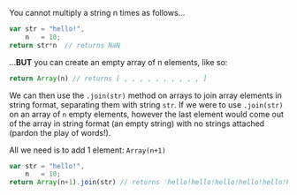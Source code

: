 You cannot multiply a string n times as follows...
```javascript
var str = "hello!",
    n   = 10;
return str*n  // returns NaN
```
...**BUT** you can create an empty array of n elements, like so:
```javascript
return Array(n) // returns [ , , , , , , , , , , ]
```
We can then use the ```.join(str)``` method on arrays to join array elements in string format, separating them with string ```str```. If we were to use ```.join(str)``` on an array of ```n``` empty elements, however the last element would come out of the array in string format (an empty string) with no strings attached (pardon the play of words!).

All we need is to add 1 element: ```Array(n+1)``` 

```javascript
var str = "hello!",
    n   = 10;
return Array(n+1).join(str) // returns 'hello!hello!hello!hello!hello!hello!hello!hello!hello!hello!'
